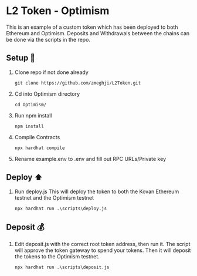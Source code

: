 # L2 Token - Optimism
This is an example of a custom token which has been deployed to both Ethereum and Optimism. Deposits and Withdrawals between the chains can be done via the scripts in the repo.

## Setup 🔧
1. Clone repo if not done already
   ```
   git clone https://github.com/zmeghji/L2Token.git
   ```
2. Cd into Optimism directory
   ```
   cd Optimism/
   ```
3. Run npm install 
    ```
    npm install
    ```
4. Compile Contracts
    ```
    npx hardhat compile
    ```
5. Rename example.env to .env and fill out RPC URLs/Private key

## Deploy ⬆️

1. Run deploy.js This will deploy the token to both the Kovan Ethereum testnet and the Optimism testnet
    ```
    npx hardhat run .\scripts\deploy.js
    ```
## Deposit 💰
1. Edit deposit.js with the correct root token address, then run it. The script will approve the token gateway to spend your tokens. Then it will deposit the tokens to the Optimism testnet.
    ```
    npx hardhat run .\scripts\deposit.js
    ```
